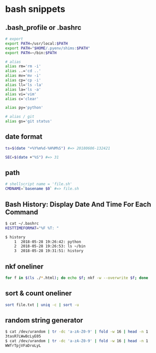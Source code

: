 
# bash snippets

## .bash_profile or .bashrc
```bash
# export
export PATH=/usr/local:$PATH
export PATH="$HOME/.pyenv/shims:$PATH"
export PATH=~/bin:$PATH

# alias
alias rm='rm -i'
alias ..='cd ..'
alias mv='mv -i'
alias cp='cp -i'
alias ll='ls -la'
alias la='ls -a'
alias vi='vim'
alias c='clear'

alias py='python'

# alias / git
alias gs='git status'
```

## date format
```bash
ts=$(date "+%Y%m%d-%H%M%S") #=> 20180606-132421

SEC=$(date +"%S") #=> 31

```

## path
```bash
# shellscript name = 'file.sh'
CMDNAME=`basename $0` #=> file.sh
```

## Bash History: Display Date And Time For Each Command

```bash
$ cat ~/.bashrc
HISTTIMEFORMAT="%F %T: "

$ history
    1  2018-05-28 19:26:42: python
    2  2018-05-28 19:26:53: ls ~/bin
    3  2018-05-28 19:31:51: history
```

## nkf oneliner
```bash
for f in $(ls ./*.html); do echo $f; nkf -w --overwrite $f; done
```

## sort & count oneliner
```bash
sort file.txt | uniq -c | sort -u
```

## random string generator
```bash
$ cat /dev/urandom | tr -dc 'a-zA-Z0-9' | fold -w 16 | head -n 1
3tasR7LWwBcLyE05
$ cat /dev/urandom | tr -dc 'a-zA-Z0-9' | fold -w 16 | head -n 1
WWfrTpjVFaDroLyL
```

